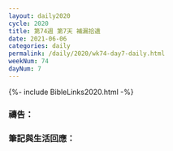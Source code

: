 ```yaml
---
layout: daily2020
cycle: 2020
title: 第74週 第7天 補漏拾遺
date: 2021-06-06
categories: daily
permalink: /daily/2020/wk74-day7-daily.html
weekNum: 74
dayNum: 7
---
```


{%- include BibleLinks2020.html -%}

### 禱告：

### 筆記與生活回應：
